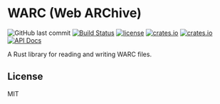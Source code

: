 # WARC (Web ARChive)

![GitHub last commit](https://img.shields.io/github/last-commit/jedireza/warc)
[![Build Status](https://github.com/jedireza/warc/workflows/Code%20Quality%20Pipeline/badge.svg)](https://github.com/jedireza/warc/actions)
[![license](https://img.shields.io/github/license/jedireza/warc)](https://github.com/license/jedireza/warc)
[![crates.io](https://img.shields.io/crates/v/warc.svg)](https://crates.io/crates/warc/)
[![crates.io](https://img.shields.io/crates/d/warc)](https://crates.io/crates/warc/)
[![API Docs](https://docs.rs/warc/badge.svg)](https://docs.rs/warc/)

A Rust library for reading and writing WARC files.

## License

MIT
